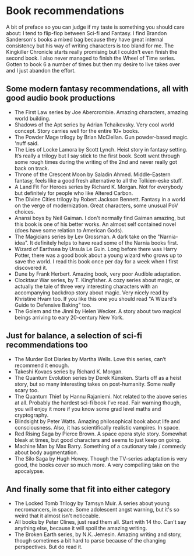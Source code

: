 # Book recommendations
A bit of preface so you can judge if my taste is something you should care about: I tend to flip-flop between Sci-fi and Fantasy. I find Brandon Sanderson's books a mixed bag because they have great internal consistency but his way of writing characters is too bland for me. The Kingkiller Chronicle starts really promising but I couldn't even finish the second book. I also never managed to finish the Wheel of Time series. Gotten to book 6 a number of times but then my desire to live takes over and I just abandon the effort.

## Some modern fantasy recommendations, all with good audio book productions
- The First Law series by Joe Abercrombie. Amazing characters, amazing world building. 
- Shadows of the Apt series by Adrian Tchaikovsky. Very cool world concept. Story carries well for the entire 10+ books. 
- The Powder Mage trilogy by Brian McClellan. Gun powder-based magic. 'nuff said. 
- The Lies of Locke Lamora by Scott Lynch. Heist story in fantasy setting. It’s really a trilogy but I say stick to the first book. Scott went through some rough times during the writing of the 2nd and never really got back on track. 
- Throne of the Crescent Moon by Saladin Ahmed. Middle-Eastern fantasy, feels like a good fresh alternative to all the Tolkien-eske stuff.
- A Land Fit For Heroes series by Richard K. Morgan. Not for everybody but definitely for people who like Altered Carbon. 
- The Divine Cities trilogy by Robert Jackson Bennett. Fantasy in a world on the verge of modernization. Great characters, some unusual PoV choices.
- Anansi boys by Neil Gaiman. I don't normally find Gaiman amazing, but this book is one of his better works. An almost self contained novel (does have some relation to American Gods).
- The Magicians series by Lev Grossman. A dark take on the "Narnia-idea". It definitely helps to have read some of the Narnia books first.
- Wizard of Earthsea by Ursula Le Guin. Long before there was Harry Potter, there was a good book about a young wizard who grows up to save the world. I read this book once per day for a week when I first discovered it.
- Dune by Frank Herbert. Amazing book, very poor Audible adaptation.
- Clocktaur War series, by T. Kingfisher. A cozy series about magic, or actually the tale of three very interesting characters with an accompanying backdrop story about magic. Very nicely read by Khristine Hvam too. If you like this one you should read "A Wizard's Guide to Defensive Baking" too.
- The Golem and the Jinni by Helen Wecker. A story about two magical beings arriving to eary 20-century New York.

## Just for balance, a selection of sci-fi recommendations too
- The Murder Bot Diaries by Martha Wells. Love this series, can’t recommend it enough. 
- Takeshi Kovacs series by Richard K. Morgan. 
- The Quantum Evolution series by Derek Künsken. Starts off as a heist story, but so many interesting takes on post-humanity. Some really scary too.
- The Quantum Thief by Hannu Rajaniemi. Not related to the above series at all. Probably the hardest sci-fi book I’ve read. Fair warning though, you will enjoy it more if you know some grad level maths and cryptography. 
- Blindsight by Peter Watts. Amazing philosophical book about life and consciousness. Also, it has scientifically realistic vampires. In space. 
- Red Rising Saga by Pierce Brown. A space opera style story. Somewhat bleak at times, but good characters and seems to just keep on going.
- Machine Man by Max Barry. Something of a cautionary tale / commedy about body augmentation.
- The Silo Saga by Hugh Howey. Though the TV-series adaptation is very good, the books cover so much more. A very compelling take on the apocalypse.


## And finally some that fit into either category
- The Locked Tomb Trilogy by Tamsyn Muir. A series about young necromancers, in space. Some adolescent angst warning, but it's so weird that it almost isn't noticeable.
- All books by Peter Clines, just read them all. Start with 14 tho. Can't say anything else, because it will spoil the amazing writing.
- The Broken Earth series, by N.K. Jemesin. Amazing writing and story, though sometimes a bit hard to parse because of the changing perspectives. But do read it. 

